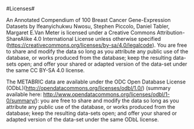 
#Licenses#

An Annotated Compendium of 100 Breast Cancer Gene-Expression Datasets by Ifeanyichukwu Nwosu, Stephen Piccolo, Daniel Tabler, Margaret E.Van Meter is licensed under a Creative Commons Attribution-ShareAlike 4.0 International License unless otherwise specified (https://creativecommons.org/licenses/by-sa/4.0/legalcode). You are free to share and modify the data so long as you attribute any public use of the database, or works produced from the database; keep the resulting data-sets open; and offer your shared or adapted version of the data-set under the same CC BY-SA 4.0 license.

The METABRIC data are available under the ODC Open Database License (ODbL)(http://opendatacommons.org/licenses/odbl/1.0/) (summary available here: http://www.opendatacommons.org/licenses/odbl/1-0/summary/): you are free to share and modify the data so long as you attribute any public use of the database, or works produced from the database; keep the resulting data-sets open; and offer your shared or adapted version of the data-set under the same ODbL license.